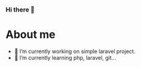 ### Hi there 👋

# About me

- 🔭 I’m currently working on simple laravel project.
- 🌱 I’m currently learning php, laravel, git...
<!--
**Diman-AS/Diman-AS** is a ✨ _special_ ✨ repository because its `README.md` (this file) appears on your GitHub profile.

Here are some ideas to get you started:

- 🔭 I’m currently working on simple laravel project.
- 🌱 I’m currently learning php, laravel, git...
- 👯 I’m looking to collaborate on ...
- 🤔 I’m looking for help with ...
- 💬 Ask me about ...
- 📫 How to reach me: ...
- 😄 Pronouns: ...
- ⚡ Fun fact: ...
-->
